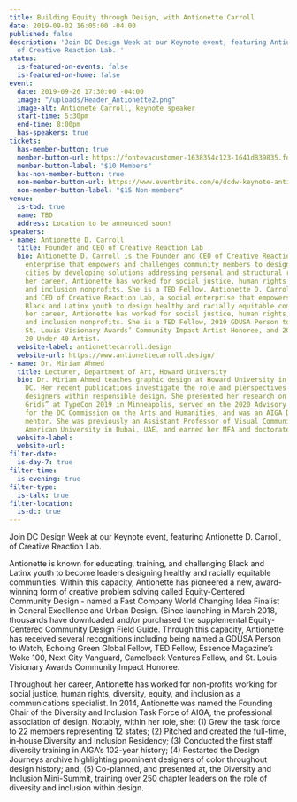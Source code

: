 ```yaml
---
title: Building Equity through Design, with Antionette Carroll
date: 2019-09-02 16:05:00 -04:00
published: false
description: 'Join DC Design Week at our Keynote event, featuring Antionette D. Carroll,
  of Creative Reaction Lab. '
status:
  is-featured-on-events: false
  is-featured-on-home: false
event:
  date: 2019-09-26 17:30:00 -04:00
  image: "/uploads/Header_Antionette2.png"
  image-alt: Antionete Carroll, keynote speaker
  start-time: 5:30pm
  end-time: 8:00pm
  has-speakers: true
tickets:
  has-member-button: true
  member-button-url: https://fontevacustomer-1638354c123-1641d839835.force.com/services/oauth2/authorize?client_id=3MVG9nthuDc9owbcOq7_07W.HriOQQPWTbMkrpOla.ajDQlTHf4_uby_mhwylcX.mJBU2O2SppTiZMS0J_HJd&response_type=code&redirect_uri=https://ikit.aiga.org/ikit_national_util/ikit-national-util-sso-redirect/&state=https%3A%2F%2Fdc.aiga.org%2Fevent%2Fdcdw-keynote-antionette-d-carroll-of-creative-reaction-lab%2F%3Fredirect_source%3Deventbrite_register
  member-button-label: "$10 Members"
  has-non-member-button: true
  non-member-button-url: https://www.eventbrite.com/e/dcdw-keynote-antionette-d-carroll-of-creative-reaction-lab-tickets-71301437519
  non-member-button-label: "$15 Non-members"
venue:
  is-tbd: true
  name: TBD
  address: Location to be announced soon!
speakers:
- name: Antionette D. Carroll
  title: Founder and CEO of Creative Reaction Lab
  bio: Antionette D. Carroll is the Founder and CEO of Creative Reaction Lab, a social
    enterprise that empowers and challenges community members to design inclusive
    cities by developing solutions addressing personal and structural racism. Throughout
    her career, Antionette has worked for social justice, human rights, and diversity
    and inclusion nonprofits. She is a TED Fellow. Antionette D. Carroll is the Founder
    and CEO of Creative Reaction Lab, a social enterprise that empowers and challenges
    Black and Latinx youth to design healthy and racially equitable communities. Throughout
    her career, Antionette has worked for social justice, human rights, and diversity
    and inclusion nonprofits. She is a TED Fellow, 2019 GDUSA Person to Watch, 2018
    St. Louis Visionary Awards’ Community Impact Artist Honoree, and 2015 Alive Magazine
    20 Under 40 Artist.
  website-label: antionettecarroll.design
  website-url: https://www.antionettecarroll.design/
- name: Dr. Miriam Ahmed
  title: Lecturer, Department of Art, Howard University
  bio: Dr. Miriam Ahmed teaches graphic design at Howard University in Washington,
    DC. Her recent publications investigate the role and plerspectives of minority
    designers within responsible design. She presented her research on “Anatomical
    Grids” at TypeCon 2019 in Minneapolis, served on the 2020 Advisory Review Panel
    for the DC Commission on the Arts and Humanities, and was an AIGA DC SHINE 2019
    mentor. She was previously an Assistant Professor of Visual Communication at the
    American University in Dubai, UAE, and earned her MFA and doctorate at Howard.
  website-label: 
  website-url: 
filter-date:
  is-day-7: true
filter-time:
  is-evening: true
filter-type:
  is-talk: true
filter-location:
  is-dc: true
---
```


Join DC Design Week at our Keynote event, featuring Antionette D. Carroll, of Creative Reaction Lab. 

Antionette is known for educating, training, and challenging Black and Latinx youth to become leaders designing healthy and racially equitable communities. Within this capacity, Antionette has pioneered a new, award-winning form of creative problem solving called Equity-Centered Community Design - named a Fast Company World Changing Idea Finalist in General Excellence and Urban Design. (Since launching in March 2018, thousands have downloaded and/or purchased the supplemental Equity-Centered Community Design Field Guide. Through this capacity, Antionette has received several recognitions including being named a GDUSA Person to Watch, Echoing Green Global Fellow, TED Fellow, Essence Magazine’s Woke 100, Next City Vanguard, Camelback Ventures Fellow, and St. Louis Visionary Awards Community Impact Honoree. 

Throughout her career, Antionette has worked for non-profits working for social justice, human rights, diversity, equity, and inclusion as a communications specialist. In 2014, Antionette was named the Founding Chair of the Diversity and Inclusion Task Force of AIGA, the professional association of design. Notably, within her role, she: (1) Grew the task force to 22 members representing 12 states; (2) Pitched and created the full-time, in-house Diversity and Inclusion Residency; (3) Conducted the first staff diversity training in AIGA’s 102-year history; (4) Restarted the Design Journeys archive highlighting prominent designers of color throughout design history; and, (5) Co-planned, and presented at, the Diversity and Inclusion Mini-Summit, training over 250 chapter leaders on the role of diversity and inclusion within design.
